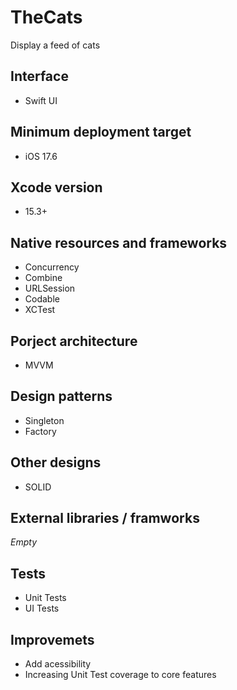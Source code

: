 
# TheCats
 Display a feed of cats

## Interface
- Swift UI

## Minimum deployment target
- iOS 17.6

## Xcode version
- 15.3+

## Native resources and frameworks
- Concurrency
- Combine
- URLSession
- Codable
- XCTest

## Porject architecture
- MVVM

## Design patterns 
- Singleton
- Factory

## Other designs 
- SOLID

## External libraries / framworks
_Empty_

## Tests
- Unit Tests
- UI Tests

## Improvemets 
- Add acessibility
- Increasing Unit Test coverage to core features